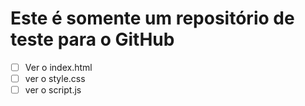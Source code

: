 # Este é somente um repositório de teste para o GitHub
- [ ] Ver o index.html
- [ ] ver o style.css
- [ ] ver o script.js